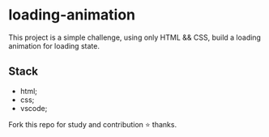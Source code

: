 # loading-animation

This project is a simple challenge, using only HTML && CSS, build a loading animation for loading state.

## Stack

- html;
- css;
- vscode;

Fork this repo for study and contribution ⭐️ thanks.
